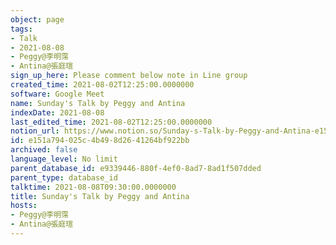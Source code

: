 ```yaml
---
object: page
tags:
- Talk
- 2021-08-08
- Peggy@李明霈
- Antina@張庭瑄
sign_up_here: Please comment below note in Line group
created_time: 2021-08-02T12:25:00.0000000
software: Google Meet
name: Sunday's Talk by Peggy and Antina
indexDate: 2021-08-08
last_edited_time: 2021-08-02T12:25:00.0000000
notion_url: https://www.notion.so/Sunday-s-Talk-by-Peggy-and-Antina-e151a794025c4b498d2641264bf922bb
id: e151a794-025c-4b49-8d26-41264bf922bb
archived: false
language_level: No limit
parent_database_id: e9339446-880f-4ef0-8ad7-8ad1f507dded
parent_type: database_id
talktime: 2021-08-08T09:30:00.0000000
title: Sunday's Talk by Peggy and Antina
hosts:
- Peggy@李明霈
- Antina@張庭瑄
---
```







